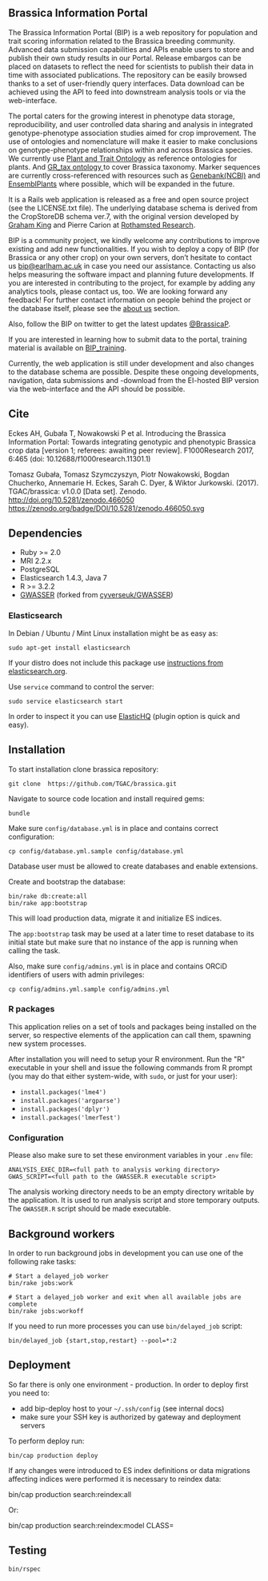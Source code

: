## Brassica Information Portal

The Brassica Information Portal (BIP) is a web repository for population and trait scoring information related to the Brassica breeding community. Advanced data submission capabilities and APIs enable users to store and publish their own study results in our Portal.
Release embargos can be placed on datasets to reflect the need for scientists to publish their data in time with associated publications. The repository can be easily browsed thanks to a set of user-friendly query interfaces. Data download can be achieved using the API to feed into downstream analysis tools or via the web-interface.

The portal caters for the growing interest in phenotype data storage, reproducibility, and user controlled data sharing and analysis in integrated genotype-phenotype association studies aimed for crop improvement.
The use of ontologies and nomenclature will make it easier to make conclusions on genotype-phenotype relationships within and across Brassica species. We currently use [Plant and Trait Ontology](http://archive.gramene.org/plant_ontology/ontology_browse.html#tax) as reference ontologies for plants. And [GR_tax ontology ](http://archive.gramene.org/plant_ontology/ontology_browse.html#tax)to cover Brassica taxonomy.
Marker sequences are currently cross-referenced with resources such as [Genebank(NCBI)](https://www.ncbi.nlm.nih.gov/genbank/) and [EnsemblPlants](https://plants.ensembl.org/index.html) where possible, which will be expanded in the future.

It is a Rails web application is released as a free and open source project (see the LICENSE.txt file). The underlying database schema is derived from the CropStoreDB schema ver.7, with the original version developed by <a href="mailto:Graham.King@scu.edu.au">Graham King</a> and Pierre Carion at [Rothamsted Research](https://www.rothamsted.ac.uk/).

BIP is a community project, we kindly welcome any contributions to improve existing and add new functionalities. If you wish to deploy a copy of BIP (for Brassica or any other crop) on your own servers, don’t hesitate to contact us <a href="mailto:bip@earlham.ac.uk">bip@earlham.ac.uk</a> in case you need our assistance. Contacting us also helps measuring the software impact and planning future developments.  If you are interested in contributing to the project, for example by adding any analytics tools, please contact us, too. We are looking forward any feedback!
For further contact information on people behind the project or the database itself, please see the [about us](https://bip.earlham.ac.uk/about) section.

Also, follow the BIP on twitter to get the latest updates [@BrassicaP](https://twitter.com/BrassicaP).

If you are interested in learning how to submit data to the portal, training material is available on [BIP_training](https://github.com/TGAC/BIP_training).

Currently, the web application is still under development and also changes to the database schema are possible. Despite these ongoing developments, navigation, data submissions and -download from the EI-hosted BIP version via the web-interface and the API should be possible.

## Cite
Eckes AH, Gubała T, Nowakowski P et al. Introducing the Brassica Information Portal: Towards integrating genotypic and phenotypic Brassica crop data [version 1; referees: awaiting peer review]. F1000Research 2017, 6:465 (doi: 10.12688/f1000research.11301.1)

Tomasz Gubała, Tomasz Szymczyszyn, Piotr Nowakowski, Bogdan Chucherko, Annemarie H. Eckes, Sarah C. Dyer, & Wiktor Jurkowski. (2017). TGAC/brassica: v1.0.0 [Data set]. Zenodo. http://doi.org/10.5281/zenodo.466050
https://zenodo.org/badge/DOI/10.5281/zenodo.466050.svg


## Dependencies

* Ruby >= 2.0
* MRI 2.2.x
* PostgreSQL
* Elasticsearch 1.4.3, Java 7
* R >= 3.2.2
* [GWASSER](https://github.com/kammerer/GWASSER) (forked from [cyverseuk/GWASSER](https://github.com/cyverseuk/GWASSER))



### Elasticsearch

In Debian / Ubuntu / Mint Linux installation might be as easy as:

    sudo apt-get install elasticsearch

If your distro does not include this package
use [instructions from elasticsearch.org](http://www.elasticsearch.org/guide/en/elasticsearch/reference/current/setup-repositories.html).

Use `service` command to control the server:

    sudo service elasticsearch start

In order to inspect it you can use [ElasticHQ](http://www.elastichq.org/gettingstarted.html) (plugin option
is quick and easy).


## Installation

To start installation clone brassica repository:

    git clone  https://github.com/TGAC/brassica.git

Navigate to source code location and install required gems:

    bundle

Make sure `config/database.yml` is in place and contains correct configuration:

    cp config/database.yml.sample config/database.yml

Database user must be allowed to create databases and enable extensions.

Create and bootstrap the database:

    bin/rake db:create:all
    bin/rake app:bootstrap

This will load production data, migrate it and initialize ES indices.

The `app:bootstrap` task may be used at a later time to reset database to its
initial state but make sure that no instance of the app is running when calling the task.

Also, make sure `config/admins.yml` is in place and contains ORCiD identifiers of users with admin privileges:

    cp config/admins.yml.sample config/admins.yml


### R packages

This application relies on a set of tools and packages being installed on the server, so
respective elements of the application can call them, spawning new system processes.

After installation you will need to setup your R environment. Run the "R" executable
in your shell and issue the following commands from R prompt (you may do that either
system-wide, with `sudo`, or just for your user):

 - `install.packages('lme4')`
 - `install.packages('argparse')`
 - `install.packages('dplyr')`
 - `install.packages('lmerTest')`


### Configuration

Please also make sure to set these environment variables in your `.env` file:

```
ANALYSIS_EXEC_DIR=<full path to analysis working directory>
GWAS_SCRIPT=<full path to the GWASSER.R executable script>
```

The analysis working directory needs to be an empty directory writable by the
application. It is used to run analysis script and store temporary outputs.
The `GWASSER.R` script should be made executable.

## Background workers

In order to run background jobs in development you can use one of the following
rake tasks:

    # Start a delayed_job worker
    bin/rake jobs:work

    # Start a delayed_job worker and exit when all available jobs are complete
    bin/rake jobs:workoff

If you need to run more processes you can use `bin/delayed_job`
script:

    bin/delayed_job {start,stop,restart} --pool=*:2


## Deployment

So far there is only one environment - production. In order to deploy first
you need to:

* add bip-deploy host to your `~/.ssh/config` (see internal docs)
* make sure your SSH key is authorized by gateway and deployment servers

To perform deploy run:

    bin/cap production deploy

If any changes were introduced to ES index definitions or data migrations
affecting indices were performed it is necessary to reindex data:

  bin/cap production search:reindex:all

Or:

  bin/cap production search:reindex:model CLASS=<class name>


## Testing

    bin/rspec


